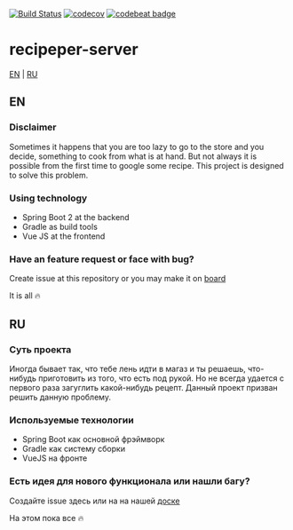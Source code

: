 [![Build Status](https://travis-ci.org/vrnsky/recipeper-server.svg?branch=master)](https://travis-ci.org/vrnsky/recipeper-server)
[![codecov](https://codecov.io/gh/vrnsky/recipeper-server/branch/master/graph/badge.svg)](https://codecov.io/gh/vrnsky/recipeper-server)
[![codebeat badge](https://codebeat.co/badges/4c0d3170-91f8-4530-ad53-c9954c860319)](https://codebeat.co/projects/github-com-vrnsky-recipeper-server-master)
# recipeper-server

[EN](#en) | [RU](#ru)

## EN 

### Disclaimer 
Sometimes it happens that you are too lazy to go to the store and you decide, something to cook from what is at hand. But not always it is possible from the first time to google some recipe. This project is designed to solve this problem.

### Using technology
* Spring Boot 2 at the backend
* Gradle as build tools
* Vue JS at the frontend

### Have an feature request or face with bug?
Create issue at this repository or you may make it on [board](https://app.gitkraken.com/glo/board/XFzAHJ8txgAPa4i4)

It is all :fire:

## RU
### Суть проекта
Иногда бывает так, что тебе лень идти в магаз и ты решаешь, что-нибудь приготовить из того, что есть под рукой. Но не всегда удается с первого раза загуглить какой-нибудь рецепт. Данный проект призван решить данную проблему. 

### Используемые технологии
* Spring Boot как основной фрэймворк
* Gradle как систему сборки
* VueJS на фронте

### Есть идея для нового функционала или нашли багу?
Создайте issue здесь или на на нашей [доске](https://app.gitkraken.com/glo/board/XFzAHJ8txgAPa4i4)

На этом пока все :fire:
